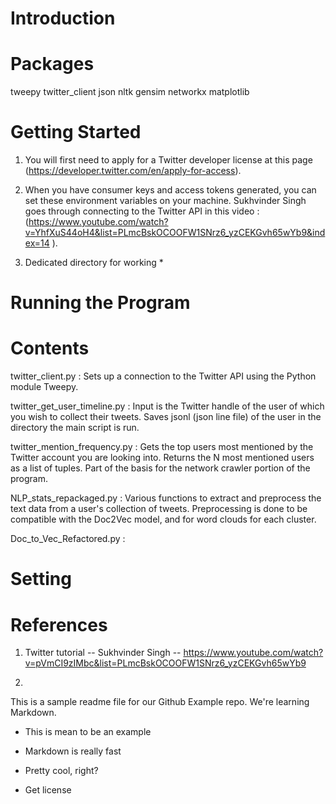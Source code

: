 # Introduction

# Packages
tweepy
twitter_client
json
nltk
gensim
networkx
matplotlib

# Getting Started

1. You will first need to apply for a Twitter developer license at this page (https://developer.twitter.com/en/apply-for-access). 

2. When you have consumer keys and access tokens generated, you can set these environment variables on your machine. Sukhvinder Singh goes through connecting to the Twitter API in this video : (https://www.youtube.com/watch?v=YhfXuS44oH4&list=PLmcBskOCOOFW1SNrz6_yzCEKGvh65wYb9&index=14 ). 

3. Dedicated directory for working *

# Running the Program

# Contents

twitter_client.py : Sets up a connection to the Twitter API using the Python module Tweepy.

twitter_get_user_timeline.py : Input is the Twitter handle of the user of which you wish to collect their tweets. Saves jsonl (json line file) of the user in the directory the main script is run.

twitter_mention_frequency.py : Gets the top users most mentioned by the Twitter account you are looking into. Returns the N most mentioned users as a list of tuples. Part of the basis for the network crawler portion of the program.

NLP_stats_repackaged.py : Various functions to extract and preprocess the text data from a user's collection of tweets. Preprocessing is done to be compatible with the Doc2Vec model, and for word clouds for each cluster.

Doc_to_Vec_Refactored.py : 

# Setting

# References

1. Twitter tutorial -- Sukhvinder Singh -- https://www.youtube.com/watch?v=pVmCI9zIMbc&list=PLmcBskOCOOFW1SNrz6_yzCEKGvh65wYb9

2. 

This is a sample readme file for our Github Example repo. We're learning Markdown.

* This is mean to be an example
* Markdown is really fast
* Pretty cool, right?

* Get license